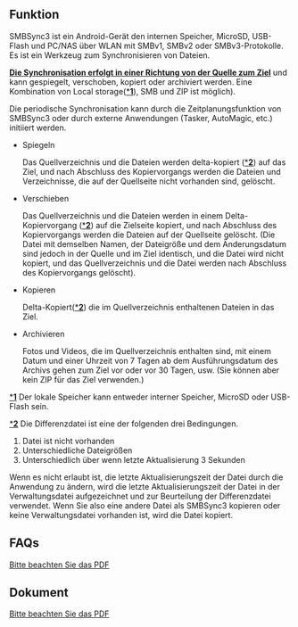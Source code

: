 ## Funktion

SMBSync3 ist ein Android-Gerät den internen Speicher, MicroSD, USB-Flash und PC/NAS über WLAN mit SMBv1, SMBv2 oder SMBv3-Protokolle. Es ist ein Werkzeug zum Synchronisieren von Dateien. 

<u>**Die Synchronisation erfolgt in einer Richtung von der Quelle zum Ziel**</u> und kann gespiegelt, verschoben, kopiert oder archiviert werden. Eine Kombination von Local storage(<u>***1**</u>), SMB und ZIP ist möglich).  

Die periodische Synchronisation kann durch die Zeitplanungsfunktion von SMBSync3 oder durch externe Anwendungen (Tasker, AutoMagic, etc.) initiiert werden.

- Spiegeln

  Das Quellverzeichnis und die Dateien werden delta-kopiert (<u>***2**</u>) auf das Ziel, und nach Abschluss des Kopiervorgangs werden die Dateien und Verzeichnisse, die auf der Quellseite nicht vorhanden sind, gelöscht.

- Verschieben

  Das Quellverzeichnis und die Dateien werden in einem Delta-Kopiervorgang (<u>***2**</u>) auf die Zielseite kopiert, und nach Abschluss des Kopiervorgangs werden die Dateien auf der Quellseite gelöscht. (Die Datei mit demselben Namen, der Dateigröße und dem Änderungsdatum sind jedoch in der Quelle und im Ziel identisch, und die Datei wird nicht kopiert, und das Quellverzeichnis und die Datei werden nach Abschluss des Kopiervorgangs gelöscht).

- Kopieren

  Delta-Kopiert(<u>***2**</u>) die im Quellverzeichnis enthaltenen Dateien in das Ziel.

- Archivieren

  Fotos und Videos, die im Quellverzeichnis enthalten sind, mit einem Datum und einer Uhrzeit von 7 Tagen ab dem Ausführungsdatum des Archivs gehen zum Ziel vor oder vor 30 Tagen, usw. (Sie können aber kein ZIP für das Ziel verwenden.)

<u>***1**</u> Der lokale Speicher kann entweder interner Speicher, MicroSD oder USB-Flash sein. 

<u>***2**</u> Die Differenzdatei ist eine der folgenden drei Bedingungen.  

1. Datei ist nicht vorhanden  
2. Unterschiedliche Dateigrößen  
3. Unterschiedlich über wenn letzte Aktualisierung 3 Sekunden

Wenn es nicht erlaubt ist, die letzte Aktualisierungszeit der Datei durch die Anwendung zu ändern, wird die letzte Aktualisierungszeit der Datei in der Verwaltungsdatei aufgezeichnet und zur Beurteilung der Differenzdatei verwendet. Wenn Sie also eine andere Datei als SMBSync3 kopieren oder keine Verwaltungsdatei vorhanden ist, wird die Datei kopiert.

## FAQs

[Bitte beachten Sie das PDF](https://drive.google.com/file/d/1v4-EIWuucUErSg9uYZtycsGGn9o-T_2t/view?usp=sharing)

## Dokument

[Bitte beachten Sie das PDF](https://drive.google.com/file/d/1gIsulxyGBY-Fl0Ki7BJ50gPFWx0iQ9Tm/view?usp=sharing)
